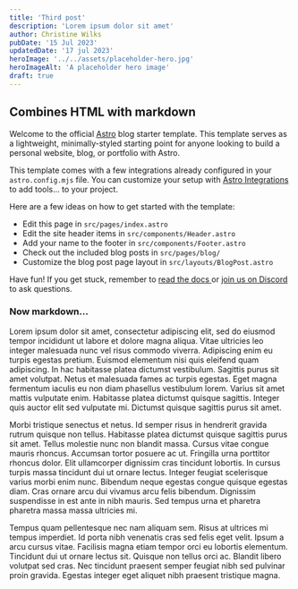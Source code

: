 ```yaml
---
title: 'Third post'
description: 'Lorem ipsum dolor sit amet'
author: Christine Wilks
pubDate: '15 Jul 2023'
updatedDate: '17 jul 2023'
heroImage: '../../assets/placeholder-hero.jpg'
heroImageAlt: 'A placeholder hero image'
draft: true
---
```


## Combines HTML with markdown

<p>
  Welcome to the official <a href="https://astro.build/">Astro</a> blog starter template. This
  template serves as a lightweight, minimally-styled starting point for anyone looking to build
  a personal website, blog, or portfolio with Astro.
</p>
<p>
  This template comes with a few integrations already configured in your
  <code>astro.config.mjs</code> file. You can customize your setup with
  <a href="https://astro.build/integrations">Astro Integrations</a> to add tools... to your project.
</p>
<p>Here are a few ideas on how to get started with the template:</p>
<ul>
  <li>Edit this page in <code>src/pages/index.astro</code></li>
  <li>Edit the site header items in <code>src/components/Header.astro</code></li>
  <li>Add your name to the footer in <code>src/components/Footer.astro</code></li>
  <li>Check out the included blog posts in <code>src/pages/blog/</code></li>
  <li>Customize the blog post page layout in <code>src/layouts/BlogPost.astro</code></li>
</ul>
<p>
  Have fun! If you get stuck, remember to <a href="https://docs.astro.build/"
    >read the docs
  </a> or <a href="https://astro.build/chat">join us on Discord</a> to ask questions.
</p>

### Now markdown...

Lorem ipsum dolor sit amet, consectetur adipiscing elit, sed do eiusmod tempor incididunt ut labore et dolore magna aliqua. Vitae ultricies leo integer malesuada nunc vel risus commodo viverra. Adipiscing enim eu turpis egestas pretium. Euismod elementum nisi quis eleifend quam adipiscing. In hac habitasse platea dictumst vestibulum. Sagittis purus sit amet volutpat. Netus et malesuada fames ac turpis egestas. Eget magna fermentum iaculis eu non diam phasellus vestibulum lorem. Varius sit amet mattis vulputate enim. Habitasse platea dictumst quisque sagittis. Integer quis auctor elit sed vulputate mi. Dictumst quisque sagittis purus sit amet.

Morbi tristique senectus et netus. Id semper risus in hendrerit gravida rutrum quisque non tellus. Habitasse platea dictumst quisque sagittis purus sit amet. Tellus molestie nunc non blandit massa. Cursus vitae congue mauris rhoncus. Accumsan tortor posuere ac ut. Fringilla urna porttitor rhoncus dolor. Elit ullamcorper dignissim cras tincidunt lobortis. In cursus turpis massa tincidunt dui ut ornare lectus. Integer feugiat scelerisque varius morbi enim nunc. Bibendum neque egestas congue quisque egestas diam. Cras ornare arcu dui vivamus arcu felis bibendum. Dignissim suspendisse in est ante in nibh mauris. Sed tempus urna et pharetra pharetra massa massa ultricies mi.

Tempus quam pellentesque nec nam aliquam sem. Risus at ultrices mi tempus imperdiet. Id porta nibh venenatis cras sed felis eget velit. Ipsum a arcu cursus vitae. Facilisis magna etiam tempor orci eu lobortis elementum. Tincidunt dui ut ornare lectus sit. Quisque non tellus orci ac. Blandit libero volutpat sed cras. Nec tincidunt praesent semper feugiat nibh sed pulvinar proin gravida. Egestas integer eget aliquet nibh praesent tristique magna.
